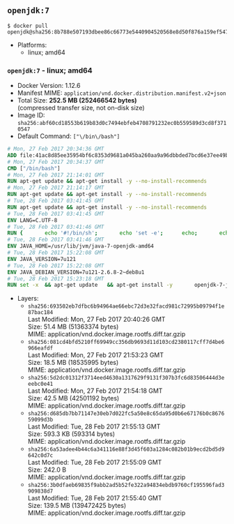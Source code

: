 ## `openjdk:7`

```console
$ docker pull openjdk@sha256:8b788e507193dbee86c66773e5440904520568e8d50f876a159ef54785f314cf
```

-	Platforms:
	-	linux; amd64

### `openjdk:7` - linux; amd64

-	Docker Version: 1.12.6
-	Manifest MIME: `application/vnd.docker.distribution.manifest.v2+json`
-	Total Size: **252.5 MB (252466542 bytes)**  
	(compressed transfer size, not on-disk size)
-	Image ID: `sha256:abf60cd18553b619b83d0c7494ebfeb4708791232ec0b559589d3cd8f3710547`
-	Default Command: `["\/bin\/bash"]`

```dockerfile
# Mon, 27 Feb 2017 20:34:36 GMT
ADD file:41ac8d85ee35954bf6c8353d9681a045ba260aa9a96dbbded7bcd6e37ee49bea in / 
# Mon, 27 Feb 2017 20:34:37 GMT
CMD ["/bin/bash"]
# Mon, 27 Feb 2017 21:14:01 GMT
RUN apt-get update && apt-get install -y --no-install-recommends 		ca-certificates 		curl 		wget 	&& rm -rf /var/lib/apt/lists/*
# Mon, 27 Feb 2017 21:14:17 GMT
RUN apt-get update && apt-get install -y --no-install-recommends 		bzr 		git 		mercurial 		openssh-client 		subversion 				procps 	&& rm -rf /var/lib/apt/lists/*
# Tue, 28 Feb 2017 03:41:45 GMT
RUN apt-get update && apt-get install -y --no-install-recommends 		bzip2 		unzip 		xz-utils 	&& rm -rf /var/lib/apt/lists/*
# Tue, 28 Feb 2017 03:41:45 GMT
ENV LANG=C.UTF-8
# Tue, 28 Feb 2017 03:41:46 GMT
RUN { 		echo '#!/bin/sh'; 		echo 'set -e'; 		echo; 		echo 'dirname "$(dirname "$(readlink -f "$(which javac || which java)")")"'; 	} > /usr/local/bin/docker-java-home 	&& chmod +x /usr/local/bin/docker-java-home
# Tue, 28 Feb 2017 03:41:46 GMT
ENV JAVA_HOME=/usr/lib/jvm/java-7-openjdk-amd64
# Tue, 28 Feb 2017 15:22:08 GMT
ENV JAVA_VERSION=7u121
# Tue, 28 Feb 2017 15:22:08 GMT
ENV JAVA_DEBIAN_VERSION=7u121-2.6.8-2~deb8u1
# Tue, 28 Feb 2017 15:23:18 GMT
RUN set -x 	&& apt-get update 	&& apt-get install -y 		openjdk-7-jdk="$JAVA_DEBIAN_VERSION" 	&& rm -rf /var/lib/apt/lists/* 	&& [ "$JAVA_HOME" = "$(docker-java-home)" ]
```

-	Layers:
	-	`sha256:693502eb7dfbc6b94964ae66ebc72d3e32facd981c72995b09794f1e87bac184`  
		Last Modified: Mon, 27 Feb 2017 20:40:26 GMT  
		Size: 51.4 MB (51363374 bytes)  
		MIME: application/vnd.docker.image.rootfs.diff.tar.gzip
	-	`sha256:081cd4bfd5210ff69949cc356db9693d11d103cd2380117cff7d4be6966eafdf`  
		Last Modified: Mon, 27 Feb 2017 21:53:23 GMT  
		Size: 18.5 MB (18535995 bytes)  
		MIME: application/vnd.docker.image.rootfs.diff.tar.gzip
	-	`sha256:5d2dc01312f3714eed4630a1317629f9131f307b3fc6d83506444d3eeebc0e41`  
		Last Modified: Mon, 27 Feb 2017 21:54:18 GMT  
		Size: 42.5 MB (42501192 bytes)  
		MIME: application/vnd.docker.image.rootfs.diff.tar.gzip
	-	`sha256:d685db7bb71147e30eb7d022fc5a50e8c65da95d0b6e67176b0c867659099d3b`  
		Last Modified: Tue, 28 Feb 2017 21:55:13 GMT  
		Size: 593.3 KB (593314 bytes)  
		MIME: application/vnd.docker.image.rootfs.diff.tar.gzip
	-	`sha256:6a53adee4b44c6a341116e88f3d45f603a1284c082b01b9ecd2bd5d9642c0d7c`  
		Last Modified: Tue, 28 Feb 2017 21:55:09 GMT  
		Size: 242.0 B  
		MIME: application/vnd.docker.image.rootfs.diff.tar.gzip
	-	`sha256:3b0dfaeb69835f9abb2ad5b52fe322a94834ebdb9760cf195596fad3909838d7`  
		Last Modified: Tue, 28 Feb 2017 21:55:40 GMT  
		Size: 139.5 MB (139472425 bytes)  
		MIME: application/vnd.docker.image.rootfs.diff.tar.gzip
